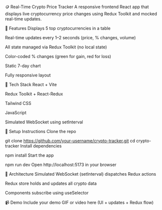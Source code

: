 
🪙 Real-Time Crypto Price Tracker
A responsive frontend React app that displays live cryptocurrency price changes using Redux Toolkit and mocked real-time updates.

🚀 Features
Displays 5 top cryptocurrencies in a table

Real-time updates every 1–2 seconds (price, % changes, volume)

All state managed via Redux Toolkit (no local state)

Color-coded % changes (green for gain, red for loss)

Static 7-day chart

Fully responsive layout

🧰 Tech Stack
React + Vite

Redux Toolkit + React-Redux

Tailwind CSS

JavaScript

Simulated WebSocket using setInterval

📁 Setup Instructions
Clone the repo


git clone https://github.com/your-username/crypto-tracker.git
cd crypto-tracker
Install dependencies


npm install
Start the app


npm run dev
Open http://localhost:5173 in your browser

🧬 Architecture
Simulated WebSocket (setInterval) dispatches Redux actions

Redux store holds and updates all crypto data

Components subscribe using useSelector

📹 Demo
Include your demo GIF or video here (UI + updates + Redux flow)

